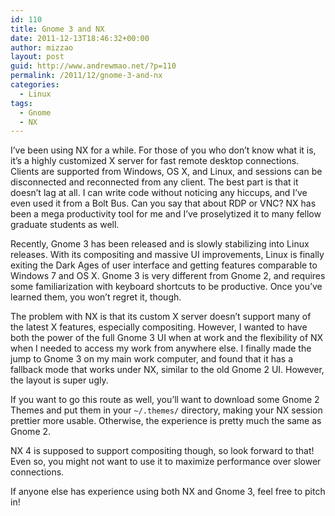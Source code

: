 ```yaml
---
id: 110
title: Gnome 3 and NX
date: 2011-12-13T18:46:32+00:00
author: mizzao
layout: post
guid: http://www.andrewmao.net/?p=110
permalink: /2011/12/gnome-3-and-nx
categories:
  - Linux
tags:
  - Gnome
  - NX
---
```

I&#8217;ve been using NX for a while. For those of you who don&#8217;t know what it is, it&#8217;s a highly customized X server for fast remote desktop connections. Clients are supported from Windows, OS X, and Linux, and sessions can be disconnected and reconnected from any client. The best part is that it doesn&#8217;t lag at all. I can write code without noticing any hiccups, and I&#8217;ve even used it from a Bolt Bus. Can you say that about RDP or VNC? NX has been a mega productivity tool for me and I&#8217;ve proselytized it to many fellow graduate students as well.

Recently, Gnome 3 has been released and is slowly stabilizing into Linux releases. With its compositing and massive UI improvements, Linux is finally exiting the Dark Ages of user interface and getting features comparable to Windows 7 and OS X. Gnome 3 is very different from Gnome 2, and requires some familiarization with keyboard shortcuts to be productive. Once you&#8217;ve learned them, you won&#8217;t regret it, though.

The problem with NX is that its custom X server doesn&#8217;t support many of the latest X features, especially compositing. However, I wanted to have both the power of the full Gnome 3 UI when at work and the flexibility of NX when I needed to access my work from anywhere else. I finally made the jump to Gnome 3 on my main work computer, and found that it has a fallback mode that works under NX, similar to the old Gnome 2 UI. However, the layout is super ugly.

If you want to go this route as well, you&#8217;ll want to download some Gnome 2 Themes and put them in your `~/.themes/` directory, making your NX session prettier more usable. Otherwise, the experience is pretty much the same as Gnome 2.

NX 4 is supposed to support compositing though, so look forward to that! Even so, you might not want to use it to maximize performance over slower connections.

If anyone else has experience using both NX and Gnome 3, feel free to pitch in!